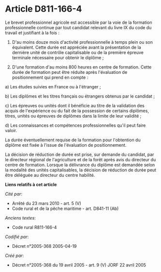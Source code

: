 # Article D811-166-4

Le brevet professionnel agricole est accessible par la voie de la formation professionnelle continue par tout candidat
relevant du livre IX du code du travail et justifiant à la fois :

1. D'au moins douze mois d'activité professionnelle à temps plein ou son équivalent. Cette durée est appréciée avant la
présentation de la dernière unité de contrôle capitalisable ou de la première épreuve terminale nécessaire pour obtenir le
diplôme ;

2. D'une formation d'au moins 800 heures en centre de formation. Cette durée de formation peut être réduite après
l'évaluation de positionnement qui prend en compte :

a) Les études suivies en France ou à l'étranger ;

b) Les diplômes et les titres français ou étrangers obtenus par le candidat ;

c) Les épreuves ou unités dont il bénéficie au titre de la validation des acquis de l'expérience ou du fait de la possession
de certains diplômes, titres, unités ou épreuves de diplômes dans la limite de leur validité ;

d) Les connaissances et compétences professionnelles qu'il peut faire valoir.

La durée éventuellement requise de la formation pour l'obtention du diplôme est fixée à l'issue de l'évaluation de
positionnement.

La décision de réduction de durée est prise, sur demande du candidat, par le directeur régional de l'agriculture et de la
forêt après avis du directeur du centre de formation. Lorsque la délivrance du diplôme est demandée selon la modalité des
unités capitalisables, la décision de réduction de durée peut être déléguée au directeur du centre habilité.

**Liens relatifs à cet article**

_Cité par_:

  - Arrêté du 23 mars 2010 - art. 5 (V)
  - Code rural et de la pêche maritime - art. D841-11 (Ab)

_Anciens textes_:

  - Code rural R811-166-4

_Codifié par_:

  - Décret n°2005-368 2005-04-19

_Créé par_:

  - Décret n°2005-368 du 19 avril 2005 - art. 9 (V) JORF 22 avril 2005
